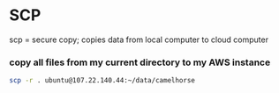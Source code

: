 # SCP 
scp = secure copy; copies data from local computer to cloud computer

### copy all files from my current directory to my AWS instance
```bash
scp -r . ubuntu@107.22.140.44:~/data/camelhorse 
```
